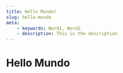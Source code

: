 ```yaml
---
title: Hello Mundo!
slug: hello-mundo
meta:
    - keywords: Word1, Word2
    - description: This is the description
---
```


# Hello Mundo
